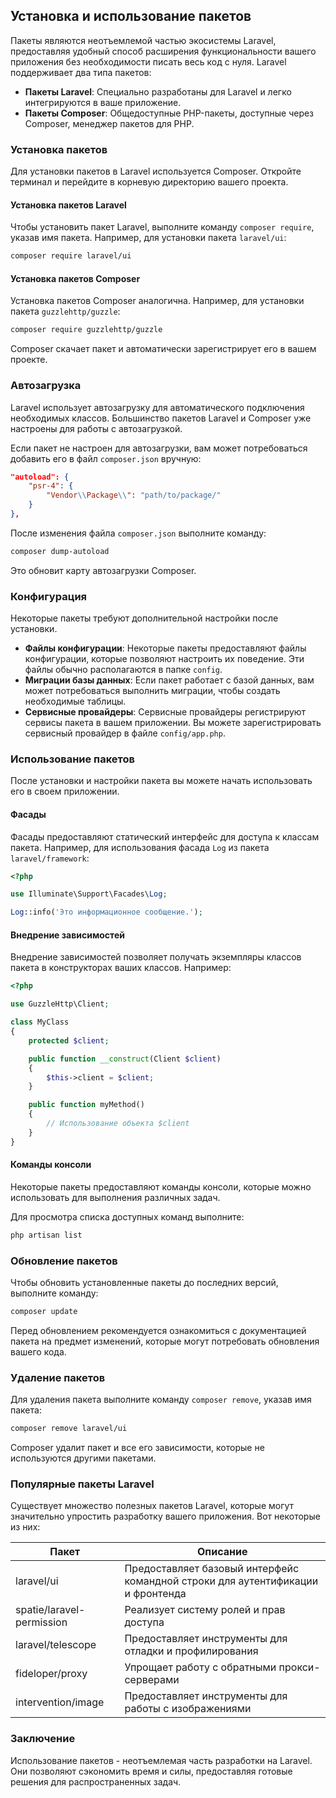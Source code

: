 ## Установка и использование пакетов

Пакеты являются неотъемлемой частью экосистемы Laravel, предоставляя удобный способ расширения функциональности вашего приложения без необходимости писать весь код с нуля. Laravel поддерживает два типа пакетов:

* **Пакеты Laravel**: Специально разработаны для Laravel и легко интегрируются в ваше приложение.
* **Пакеты Composer**: Общедоступные PHP-пакеты, доступные через Composer, менеджер пакетов для PHP.

### Установка пакетов

Для установки пакетов в Laravel используется Composer. Откройте терминал и перейдите в корневую директорию вашего проекта.

#### Установка пакетов Laravel

Чтобы установить пакет Laravel, выполните команду `composer require`, указав имя пакета. Например, для установки пакета `laravel/ui`:

```bash
composer require laravel/ui
```

#### Установка пакетов Composer

Установка пакетов Composer аналогична. Например, для установки пакета `guzzlehttp/guzzle`:

```bash
composer require guzzlehttp/guzzle
```

Composer скачает пакет и автоматически зарегистрирует его в вашем проекте.

### Автозагрузка

Laravel использует автозагрузку для автоматического подключения необходимых классов. Большинство пакетов Laravel и Composer уже настроены для работы с автозагрузкой.

Если пакет не настроен для автозагрузки, вам может потребоваться добавить его в файл `composer.json` вручную:

```json
"autoload": {
    "psr-4": {
        "Vendor\\Package\\": "path/to/package/"
    }
},
```

После изменения файла `composer.json` выполните команду:

```bash
composer dump-autoload
```

Это обновит карту автозагрузки Composer.

### Конфигурация

Некоторые пакеты требуют дополнительной настройки после установки. 

* **Файлы конфигурации**: Некоторые пакеты предоставляют файлы конфигурации, которые позволяют настроить их поведение. Эти файлы обычно располагаются в папке `config`.
* **Миграции базы данных**: Если пакет работает с базой данных, вам может потребоваться выполнить миграции, чтобы создать необходимые таблицы.
* **Сервисные провайдеры**: Сервисные провайдеры регистрируют сервисы пакета в вашем приложении. Вы можете зарегистрировать сервисный провайдер в файле `config/app.php`.

### Использование пакетов

После установки и настройки пакета вы можете начать использовать его в своем приложении.

#### Фасады

Фасады предоставляют статический интерфейс для доступа к классам пакета. Например, для использования фасада `Log` из пакета `laravel/framework`:

```php
<?php

use Illuminate\Support\Facades\Log;

Log::info('Это информационное сообщение.');
```

#### Внедрение зависимостей

Внедрение зависимостей позволяет получать экземпляры классов пакета в конструкторах ваших классов. Например:

```php
<?php

use GuzzleHttp\Client;

class MyClass
{
    protected $client;

    public function __construct(Client $client)
    {
        $this->client = $client;
    }

    public function myMethod()
    {
        // Использование объекта $client
    }
}
```

#### Команды консоли

Некоторые пакеты предоставляют команды консоли, которые можно использовать для выполнения различных задач. 

Для просмотра списка доступных команд выполните:

```bash
php artisan list
```

### Обновление пакетов

Чтобы обновить установленные пакеты до последних версий, выполните команду:

```bash
composer update
```

Перед обновлением рекомендуется ознакомиться с документацией пакета на предмет изменений, которые могут потребовать обновления вашего кода.

### Удаление пакетов

Для удаления пакета выполните команду `composer remove`, указав имя пакета:

```bash
composer remove laravel/ui
```

Composer удалит пакет и все его зависимости, которые не используются другими пакетами.

### Популярные пакеты Laravel

Существует множество полезных пакетов Laravel, которые могут значительно упростить разработку вашего приложения. Вот некоторые из них:

| Пакет          | Описание                                                                 |
|-----------------|-----------------------------------------------------------------------------|
| laravel/ui      | Предоставляет базовый интерфейс командной строки для аутентификации и фронтенда |
| spatie/laravel-permission | Реализует систему ролей и прав доступа                             |
| laravel/telescope | Предоставляет инструменты для отладки и профилирования  |
| fideloper/proxy | Упрощает работу с обратными прокси-серверами                           |
| intervention/image | Предоставляет инструменты для работы с изображениями                   |

### Заключение

Использование пакетов - неотъемлемая часть разработки на Laravel.  Они позволяют сэкономить время и силы, предоставляя готовые решения для распространенных задач. 
